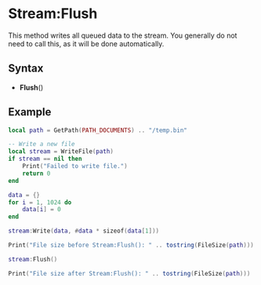 # Stream:Flush

This method writes all queued data to the stream. You generally do not need to call this, as it will be done automatically.

## Syntax

- **Flush**()

## Example

```lua
local path = GetPath(PATH_DOCUMENTS) .. "/temp.bin"

-- Write a new file
local stream = WriteFile(path)
if stream == nil then
    Print("Failed to write file.")
    return 0
end

data = {}
for i = 1, 1024 do
    data[i] = 0
end

stream:Write(data, #data * sizeof(data[1]))

Print("File size before Stream:Flush(): " .. tostring(FileSize(path)))

stream:Flush()

Print("File size after Stream:Flush(): " .. tostring(FileSize(path)))
```
